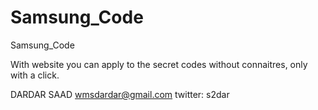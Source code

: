 Samsung_Code
============

Samsung_Code

With website you can apply to the secret codes without connaitres, only with a click.

DARDAR SAAD
wmsdardar@gmail.com
twitter: s2dar
